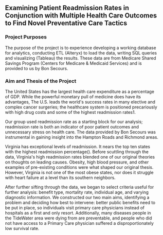 ## Examining Patient Readmission Rates in Conjunction with Multiple Health Care Outcomes to Find Novel Preventative Care Tactics  
### Project Purposes
The purpose of the project is to experience developing a working database for analytics, conducting ETL (Alteryx) to load the data, writing SQL queries and visualizing (Tableau) the results. These data are from Medicare Shared Savings Program (Centers for Medicare & Medicaid Services) and is provided to us by Bon Secours. 

### Aim and Thesis of the Project

The United States has the largest health care expenditure as a percentage of GDP. While
the powerful monetary pull of medicine does have its advantages, The U.S. leads the world's
success rates in many elective and complex cancer surgeries; the healthcare system is positioned
precariously with high drug costs and some of the highest readmission rates1.

Our group used readmission rate as a starting block for our analysis; readmission rate is
both an indicator of poor patient outcomes and unnecessary stress on health care. The data
provided by Bon Secours was instrumental in gaining insight into the Hampton Roads and
Richmond areas.

Virginia has exceptional levels of readmission. It nears the top ten states with the highest
readmission percentage(). Before scuttling through the data, Virginia's high readmission rates
blended one of our original theories on thoughts on leading causes. Obesity, high blood pressure,
and other examples of pre-existing conditions were what shaped our original thesis. However,
Virginia is not one of the most obese states, nor does it struggle with heart failure at a level than
its southern neighbors.

After further sifting through the data, we began to select criteria useful for further analysis:
benefit type, mortality rate, individual age, and varying diagnostic information. We constructed
our two main aims, identifying a problem and deciding how best to intervene: better public
benefits need to be put in place, so individuals visit primary care physicians instead of hospitals
as a first and only resort. Additionally, many diseases people in the TideWater area were dying
from are preventable, and people who did not have access to a Primary Care physician suffered a
disproportionately low survival rate.
